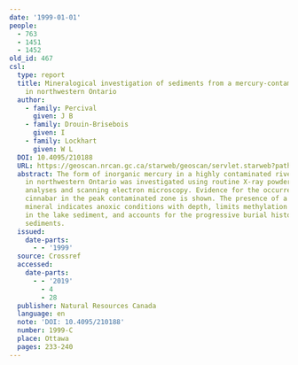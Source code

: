 ```yaml
---
date: '1999-01-01'
people:
  - 763
  - 1451
  - 1452
old_id: 467
csl:
  type: report
  title: Mineralogical investigation of sediments from a mercury-contaminated lake
    in northwestern Ontario
  author:
    - family: Percival
      given: J B
    - family: Drouin-Brisebois
      given: I
    - family: Lockhart
      given: W L
  DOI: 10.4095/210188
  URL: https://geoscan.nrcan.gc.ca/starweb/geoscan/servlet.starweb?path=geoscan/fulle.web&search1=R=210188
  abstract: The form of inorganic mercury in a highly contaminated river-lake system
    in northwestern Ontario was investigated using routine X-ray powder diffraction
    analyses and scanning electron microscopy. Evidence for the occurrence of authigenic
    cinnabar in the peak contaminated zone is shown. The presence of a mercuric sulphide
    mineral indicates anoxic conditions with depth, limits methylation of mercury
    in the lake sediment, and accounts for the progressive burial history of contaminated
    sediments.
  issued:
    date-parts:
      - - '1999'
  source: Crossref
  accessed:
    date-parts:
      - - '2019'
        - 4
        - 28
  publisher: Natural Resources Canada
  language: en
  note: 'DOI: 10.4095/210188'
  number: 1999-C
  place: Ottawa
  pages: 233-240
---
```

